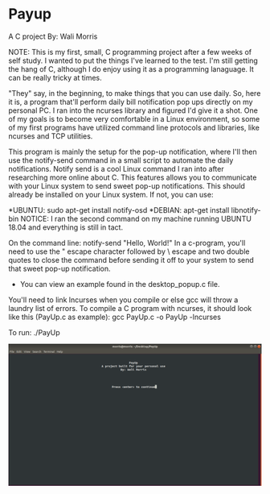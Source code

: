 # Payup

A C project
By: Wali Morris 

NOTE: This is my first, small, C programming project after a few weeks of self study.
I wanted to put the things I've learned to the test. I'm still getting the hang of C,
although I do enjoy using it as a programming lanaguage. It can be really tricky at times. 

"They" say, in the beginning, to make things that you can use daily. So, here it is, a 
program that'll perform daily bill notification pop ups directly on  my personal PC. 
I ran into the ncurses library and figured I'd give it a shot. One of my goals is to 
become very comfortable in a Linux environment, so some of my first programs have 
utilized command line protocols and libraries, like ncurses and TCP utilities.

This program is mainly the setup for the pop-up notification, where I'll then use the notify-send 
command in a small script to automate the daily notifications. Notify send is a cool Linux command
I ran into after researching more online about C. This features allows you to communicate with your 
Linux system to send sweet pop-up notifications. This should already be installed on your Linux system. 
If not, you can use: 

*UBUNTU: sudo apt-get install notify-osd
*DEBIAN: apt-get install libnotify-bin
NOTICE: I ran the second command on my machine running UBUNTU 18.04 and everything is still in tact. 

On the command line: notify-send "Hello, World!"
In a c-program, you'll need to use the \" escape character followed by \ escape and two double quotes
to close the command before sending it off to your system to send that sweet pop-up notification. 
* You can view an example found in the desktop_popup.c file.

You'll need to link lncurses when you compile or else gcc will throw a laundry list of errors. 
To compile a C program with ncurses, it should look like this (PayUp.c as example): 
gcc PayUp.c -o PayUp -lncurses

To run: 
./PayUp

![PAYUP!](Notify.png)

 


